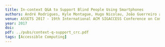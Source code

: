 ```yaml
---
title: In-context Q&A to Support Blind People Using Smartphones
authors: André Rodrigues, Kyle Montague, Hugo Nicolau, João Guerreiro and Tiago Guerreiro
venue: ASSETS 2017 - 19th International ACM SIGACCESS Conference on Computers and Accessibility. Baltimore, Maryland, USA, October, 2017. 
year: 2017
doi: 
pdf: ../pubs/context-q-support_crc.pdf
tags: [Accessible Computing]
---
```

